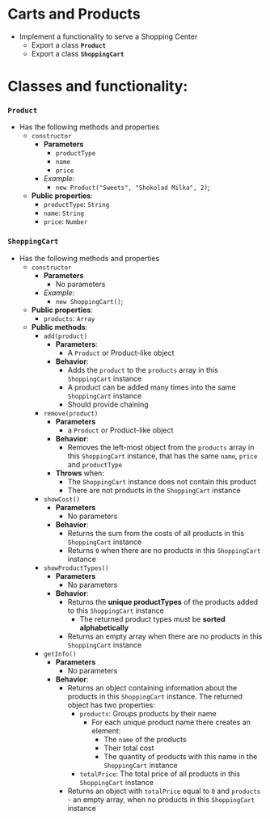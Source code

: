 # Carts and Products

-   Implement a functionality to serve a Shopping Center
    -   Export a class **`Product`**
    -   Export a class **`ShoppingCart`**

#   Classes and functionality:

###  `Product`

-   Has the following methods and properties
    -   `constructor`
        -   **Parameters**
            -   `productType`
            -   `name`
            -   `price`
        -   _Example_:
            -   `new Product("Sweets", "Shokolad Milka", 2)`;
    -   **Public properties**:
        -  `productType`: `String`
        -  `name`: `String`
        -  `price`: `Number`

###  `ShoppingCart`

-   Has the following methods and properties
    -   `constructor`
        -   **Parameters**
            -   No parameters
        -   _Example_: 
            -   `new ShoppingCart()`;
    -   **Public properties**:
        -  `products`: `Array`
    -   **Public methods**:
        -   `add(product)`
            -   **Parameters**:
                -   A `Product` or Product-like object
            -   **Behavior**:
                -   Adds the `product` to the `products` array in this `ShoppingCart` instance
                -   A product can be added many times into the same `ShoppingCart` instance
                -   Should provide chaining
        -   `remove(product)`
            -   **Parameters**
                -   a `Product` or Product-like object
            -   **Behavior**:
                -   Removes the left-most object from the `products` array in this `ShoppingCart` instance, that has the same `name`, `price` and `productType`
            -   **Throws** when:
                -   The `ShoppingCart` instance does not contain this product
                -   There are not products in the `ShoppingCart` instance
        -   `showCost()`
            -   **Parameters**
                -   No parameters
            -   **Behavior**:
                -   Returns the sum from the costs of all products in this `ShoppingCart` instance
                -   Returns `0` when there are no products in this `ShoppingCart` instance
        -   `showProductTypes()`
            -   **Parameters**
                -   No parameters
            -   **Behavior**:
                -   Returns the **unique productTypes** of the products added to this `ShoppingCart` instance
                    -   The returned product types must be **sorted alphabetically**
                -   Returns an empty array when there are no products in this `ShoppingCart` instance
        -   `getInfo()`
            -   **Parameters**
                -   No parameters
            -   **Behavior**:
                -   Returns an object containing information about the products in this `ShoppingCart` instance. The returned object has two properties:
                    -   `products`: Groups products by their name
                        -   For each unique product name there creates an element:
                            -   The `name` of the products
                            -   Their total cost
                            -   The quantity of products with this name in the `ShoppingCart` instance
                    -   `totalPrice`: The total price of all products in this `ShoppingCart` instance
                -   Returns an object with `totalPrice` equal to `0` and `products` - an empty array, when no products in this `ShoppingCart` instance
